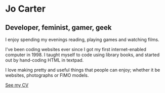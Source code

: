# Jo Carter

## Developer, feminist, gamer, geek

I enjoy spending my evenings reading, playing games and watching films.

I've been coding websites ever since I got my first internet-enabled computer in 1998. I taught myself to code using library books, and started out by hand-coding HTML in textpad.

I love making pretty and useful things that people can enjoy; whether it be websites, photographs or FIMO models.

[See my CV](cv.md)
